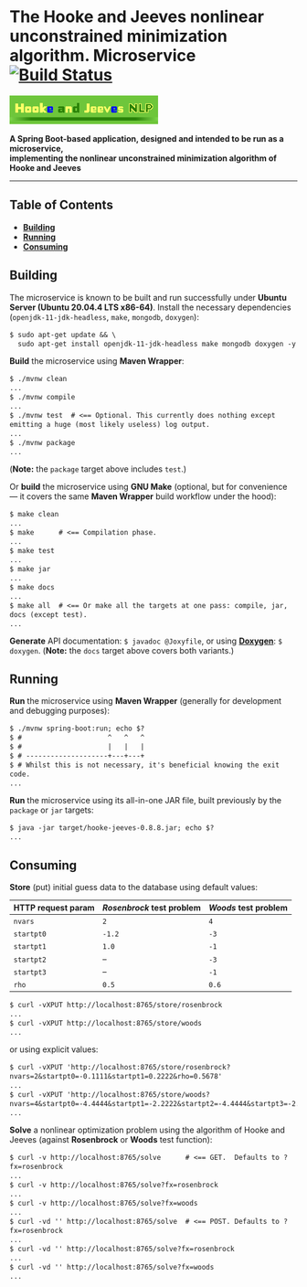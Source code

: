 # The Hooke and Jeeves nonlinear unconstrained minimization algorithm. Microservice [![Build Status](https://travis-ci.org/rgolubtsov/hooke-jeeves-nlp-spring-boot-webflux-mongodb-reactive.svg?branch=master)](https://travis-ci.org/rgolubtsov/hooke-jeeves-nlp-spring-boot-webflux-mongodb-reactive)

![Hooke and Jeeves NLP](static/img/doxygen/hookejeeves-doxygen-logo-260x50.png)

**A Spring Boot-based application, designed and intended to be run as a microservice,
<br />implementing the nonlinear unconstrained minimization algorithm of Hooke and Jeeves**

---

## Table of Contents

* **[Building](#building)**
* **[Running](#running)**
* **[Consuming](#consuming)**

## Building

The microservice is known to be built and run successfully under **Ubuntu Server (Ubuntu 20.04.4 LTS x86-64)**. Install the necessary dependencies (`openjdk-11-jdk-headless`, `make`, `mongodb`, `doxygen`):

```
$ sudo apt-get update && \
  sudo apt-get install openjdk-11-jdk-headless make mongodb doxygen -y
```

**Build** the microservice using **Maven Wrapper**:

```
$ ./mvnw clean
...
$ ./mvnw compile
...
$ ./mvnw test  # <== Optional. This currently does nothing except emitting a huge (most likely useless) log output.
...
$ ./mvnw package
...
```

(**Note:** the `package` target above includes `test`.)

Or **build** the microservice using **GNU Make** (optional, but for convenience &mdash; it covers the same **Maven Wrapper** build workflow under the hood):

```
$ make clean
...
$ make      # <== Compilation phase.
...
$ make test
...
$ make jar
...
$ make docs
...
$ make all  # <== Or make all the targets at one pass: compile, jar, docs (except test).
...
```

**Generate** API documentation: `$ javadoc @Joxyfile`, or using **[Doxygen](http://doxygen.org "Doxygen")**: `$ doxygen`. (**Note:** the `docs` target above covers both variants.)

## Running

**Run** the microservice using **Maven Wrapper** (generally for development and debugging purposes):

```
$ ./mvnw spring-boot:run; echo $?
$ #                     ^   ^   ^
$ #                     |   |   |
$ # --------------------+---+---+
$ # Whilst this is not necessary, it's beneficial knowing the exit code.
...
```

**Run** the microservice using its all-in-one JAR file, built previously by the `package` or `jar` targets:

```
$ java -jar target/hooke-jeeves-0.8.8.jar; echo $?
...
```

## Consuming

**Store** (put) initial guess data to the database using default values:

HTTP request param | *Rosenbrock* test problem | *Woods* test problem
------------------ | ------------------------- | --------------------
`nvars`            |  `2`                      |  `4`
`startpt0`         | `-1.2`                    | `-3`
`startpt1`         |  `1.0`                    | `-1`
`startpt2`         | &ndash;                   | `-3`
`startpt3`         | &ndash;                   | `-1`
`rho`              |  `0.5`                    |  `0.6`

```
$ curl -vXPUT http://localhost:8765/store/rosenbrock
...
$ curl -vXPUT http://localhost:8765/store/woods
...
```

or using explicit values:

```
$ curl -vXPUT 'http://localhost:8765/store/rosenbrock?nvars=2&startpt0=-0.1111&startpt1=0.2222&rho=0.5678'
...
$ curl -vXPUT 'http://localhost:8765/store/woods?nvars=4&startpt0=-4.4444&startpt1=-2.2222&startpt2=-4.4444&startpt3=-2.2222&rho=0.6789'
...
```

**Solve** a nonlinear optimization problem using the algorithm of Hooke and Jeeves (against **Rosenbrock** or **Woods** test function):

```
$ curl -v http://localhost:8765/solve      # <== GET.  Defaults to ?fx=rosenbrock
...
$ curl -v http://localhost:8765/solve?fx=rosenbrock
...
$ curl -v http://localhost:8765/solve?fx=woods
...
$ curl -vd '' http://localhost:8765/solve  # <== POST. Defaults to ?fx=rosenbrock
...
$ curl -vd '' http://localhost:8765/solve?fx=rosenbrock
...
$ curl -vd '' http://localhost:8765/solve?fx=woods
...
```
